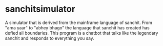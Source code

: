 # sanchitsimulator
A simulator that is derived from the mainframe language of sanchit. From "ama yaar" to "abhey bhago" the language that sanchit has created has defied all boundaries. This program is a chatbot that talks like the legendary sanchit and responds to everything you say.
